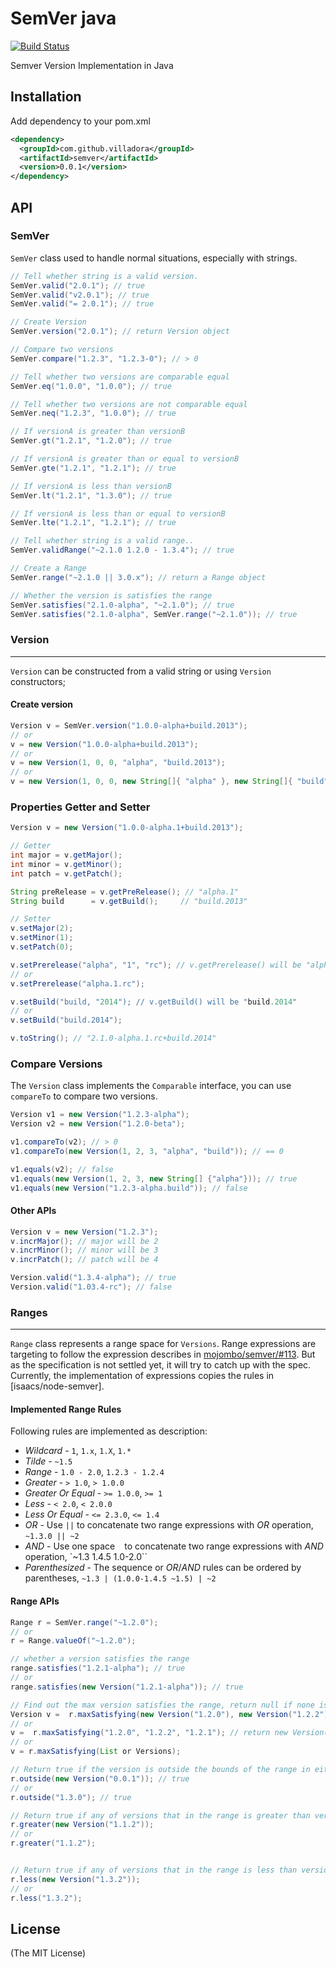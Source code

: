 SemVer java
==============


[![Build Status](https://travis-ci.org/villadora/semver.version.png)](https://travis-ci.org/villadora/semver.version)

Semver Version Implementation in Java

## Installation

Add dependency to your pom.xml

```xml
<dependency>
  <groupId>com.github.villadora</groupId>
  <artifactId>semver</artifactId>
  <version>0.0.1</version>
</dependency>
```

## API

### SemVer
`SemVer` class used to handle normal situations, especially with strings.


```java
// Tell whether string is a valid version.
SemVer.valid("2.0.1"); // true
SemVer.valid("v2.0.1"); // true
SemVer.valid("= 2.0.1"); // true

// Create Version
SemVer.version("2.0.1"); // return Version object

// Compare two versions
SemVer.compare("1.2.3", "1.2.3-0"); // > 0

// Tell whether two versions are comparable equal
SemVer.eq("1.0.0", "1.0.0"); // true

// Tell whether two versions are not comparable equal
SemVer.neq("1.2.3", "1.0.0"); // true

// If versionA is greater than versionB
SemVer.gt("1.2.1", "1.2.0"); // true

// If versionA is greater than or equal to versionB
SemVer.gte("1.2.1", "1.2.1"); // true

// If versionA is less than versionB
SemVer.lt("1.2.1", "1.3.0"); // true

// If versionA is less than or equal to versionB
SemVer.lte("1.2.1", "1.2.1"); // true

// Tell whether string is a valid range..
SemVer.validRange("~2.1.0 1.2.0 - 1.3.4"); // true

// Create a Range
SemVer.range("~2.1.0 || 3.0.x"); // return a Range object

// Whether the version is satisfies the range
SemVer.satisfies("2.1.0-alpha", "~2.1.0"); // true
SemVer.satisfies("2.1.0-alpha", SemVer.range("~2.1.0")); // true

```


### Version
----------------------
`Version` can be constructed from a valid string or using `Version` constructors;

#### Create version

``` java
Version v = SemVer.version("1.0.0-alpha+build.2013");
// or 
v = new Version("1.0.0-alpha+build.2013");
// or
v = new Version(1, 0, 0, "alpha", "build.2013");
// or
v = new Version(1, 0, 0, new String[]{ "alpha" }, new String[]{ "build", "2013" });
```

### Properties Getter and Setter

``` java
Version v = new Version("1.0.0-alpha.1+build.2013");

// Getter
int major = v.getMajor(); 
int minor = v.getMinor(); 
int patch = v.getPatch();

String preRelease = v.getPreRelease(); // "alpha.1"
String build      = v.getBuild();     // "build.2013"

// Setter
v.setMajor(2);
v.setMinor(1);
v.setPatch(0);

v.setPrerelease("alpha", "1", "rc"); // v.getPrerelease() will be "alpha.1.rc"
// or
v.setPrerelease("alpha.1.rc");

v.setBuild("build, "2014"); // v.getBuild() will be "build.2014"
// or
v.setBuild("build.2014");

v.toString(); // "2.1.0-alpha.1.rc+build.2014"
```


### Compare Versions
The `Version` class implements the `Comparable` interface, you can use `compareTo` to compare two versions.

```java
Version v1 = new Version("1.2.3-alpha");
Version v2 = new Version("1.2.0-beta");

v1.compareTo(v2); // > 0
v1.compareTo(new Version(1, 2, 3, "alpha", "build")); // == 0

v1.equals(v2); // false
v1.equals(new Version(1, 2, 3, new String[] {"alpha"})); // true
v1.equals(new Version("1.2.3-alpha.build")); // false
```

#### Other APIs

```java
Version v = new Version("1.2.3");
v.incrMajor(); // major will be 2
v.incrMinor(); // minor will be 3
v.incrPatch(); // patch will be 4

Version.valid("1.3.4-alpha"); // true
Version.valid("1.03.4-rc"); // false
```

### Ranges
----------------------
`Range` class represents a range space for `Versions`.
Range expressions are targeting to follow the expression describes in [mojombo/semver/#113](https://github.com/mojombo/semver/issues/113). But as the specification is not settled yet, it will try to catch up with the spec. Currently, the implementation of expressions copies the rules in [isaacs/node-semver].

#### Implemented Range Rules
Following rules are implemented as description:

* _Wildcard_ - `1`, `1.x`, `1.X`, `1.*`
* _Tilde_ - `~1.5`
* _Range_ - `1.0 - 2.0`, `1.2.3 - 1.2.4`
* _Greater_ - `> 1.0`, `> 1.0.0`
* _Greater Or Equal_ - `>= 1.0.0`, `>= 1`
* _Less_ - `< 2.0`, `< 2.0.0`
* _Less Or Equal_ - `<= 2.3.0`, `<= 1.4`
* _OR_ - Use `||` to concatenate two range expressions with _OR_ operation, `~1.3.0 || ~2`
* _AND_  - Use one space ` ` to concatenate two range expressions with _AND_ operation, `~1.3 1.4.5 1.0-2.0``
* _Parenthesized_ - The sequence or _OR_/_AND_ rules can be ordered by parentheses, `~1.3 | (1.0.0-1.4.5 ~1.5) | ~2`


#### Range APIs

```java
Range r = SemVer.range("~1.2.0");
// or 
r = Range.valueOf("~1.2.0");

// whether a version satisfies the range
range.satisfies("1.2.1-alpha"); // true
// or
range.satisfies(new Version("1.2.1-alpha")); // true

// Find out the max version satisfies the range, return null if none is found.
Version v =  r.maxSatisfying(new Version("1.2.0"), new Version("1.2.2")); // return new Version("1.2.2");
// or 
v =  r.maxSatisfying("1.2.0", "1.2.2", "1.2.1"); // return new Version("1.2.2");
// or 
v = r.maxSatisfying(List or Versions);

// Return true if the version is outside the bounds of the range in either the high or low direction.
r.outside(new Version("0.0.1")); // true
// or 
r.outside("1.3.0"); // true

// Return true if any of versions that in the range is greater than version
r.greater(new Version("1.1.2"));
// or
r.greater("1.1.2");


// Return true if any of versions that in the range is less than version
r.less(new Version("1.3.2"));
// or
r.less("1.3.2");

```

## License

(The MIT License)
